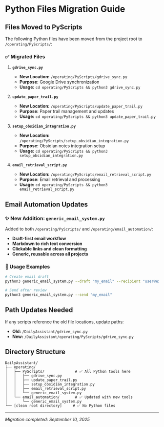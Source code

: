 # Python Files Migration Guide

## Files Moved to PyScripts

The following Python files have been moved from the project root to `/operating/PyScripts/`:

### ✅ Migrated Files

1. **`gdrive_sync.py`**
   - **New Location:** `/operating/PyScripts/gdrive_sync.py`
   - **Purpose:** Google Drive synchronization
   - **Usage:** `cd operating/PyScripts && python3 gdrive_sync.py`

2. **`update_paper_trail.py`**
   - **New Location:** `/operating/PyScripts/update_paper_trail.py`
   - **Purpose:** Paper trail management and updates
   - **Usage:** `cd operating/PyScripts && python3 update_paper_trail.py`

3. **`setup_obsidian_integration.py`**
   - **New Location:** `/operating/PyScripts/setup_obsidian_integration.py`
   - **Purpose:** Obsidian notes integration setup
   - **Usage:** `cd operating/PyScripts && python3 setup_obsidian_integration.py`

4. **`email_retrieval_script.py`**
   - **New Location:** `/operating/PyScripts/email_retrieval_script.py`
   - **Purpose:** Email retrieval and processing
   - **Usage:** `cd operating/PyScripts && python3 email_retrieval_script.py`

## Email Automation Updates

### ✨ New Addition: `generic_email_system.py`

Added to both `/operating/PyScripts/` and `/operating/email_automation/`:

- **Draft-first email workflow**
- **Markdown to rich text conversion**  
- **Clickable links and clean formatting**
- **Generic, reusable across all projects**

### 📝 Usage Examples

```bash
# Create email draft
python3 generic_email_system.py --draft "my_email" --recipient "user@example.com" --subject "Hello" --content "Email content"

# Send after review
python3 generic_email_system.py --send "my_email"
```

## Path Updates Needed

If any scripts reference the old file locations, update paths:

- **Old:** `/DailyAssistant/gdrive_sync.py`
- **New:** `/DailyAssistant/operating/PyScripts/gdrive_sync.py`

## Directory Structure

```
DailyAssistant/
├── operating/
│   ├── PyScripts/              # ✅ All Python tools here
│   │   ├── gdrive_sync.py
│   │   ├── update_paper_trail.py
│   │   ├── setup_obsidian_integration.py
│   │   ├── email_retrieval_script.py
│   │   └── generic_email_system.py
│   └── email_automation/       # ✅ Updated with new tools
│       └── generic_email_system.py
└── [clean root directory]     # ✅ No Python files
```

---
*Migration completed: September 10, 2025*
